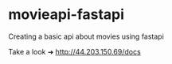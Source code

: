 # movieapi-fastapi
Creating a basic api about movies using fastapi 

Take a look ➜ http://44.203.150.69/docs
